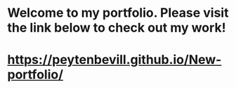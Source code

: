 # Welcome to my portfolio. Please visit the link below to check out my work!
#
# https://peytenbevill.github.io/New-portfolio/